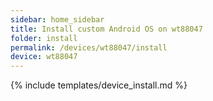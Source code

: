 ```yaml
---
sidebar: home_sidebar
title: Install custom Android OS on wt88047
folder: install
permalink: /devices/wt88047/install
device: wt88047
---
```

{% include templates/device_install.md %}
